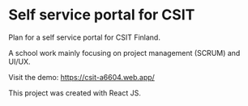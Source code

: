 # Self service portal for CSIT 

Plan for a self service portal for CSIT Finland.

A school work mainly focusing on project management (SCRUM) and UI/UX.

Visit the demo: https://csit-a6604.web.app/

This project was created with React JS.


